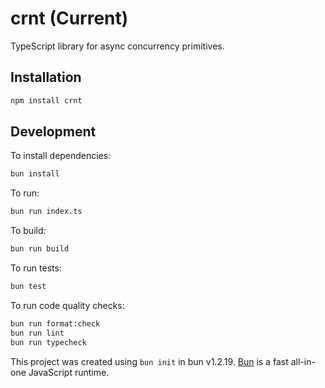 # crnt (Current)

TypeScript library for async concurrency primitives.

## Installation

```bash
npm install crnt
```

## Development

To install dependencies:

```bash
bun install
```

To run:

```bash
bun run index.ts
```

To build:

```bash
bun run build
```

To run tests:

```bash
bun test
```

To run code quality checks:

```bash
bun run format:check
bun run lint
bun run typecheck
```

This project was created using `bun init` in bun v1.2.19. [Bun](https://bun.com) is a fast all-in-one JavaScript runtime.
